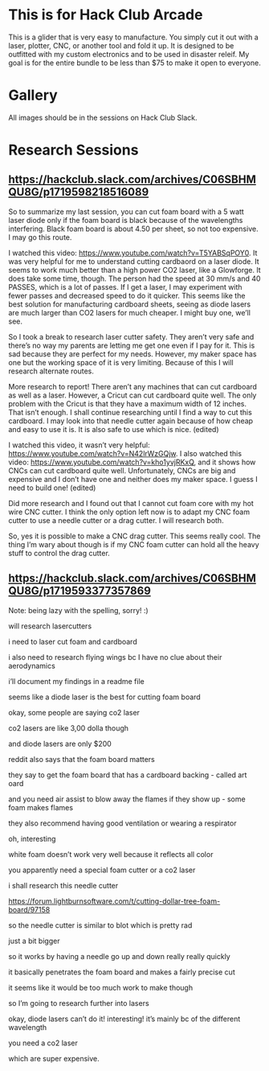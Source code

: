 # This is for Hack Club Arcade

This is a glider that is very easy to manufacture. You simply cut it out with a laser, plotter, CNC, or another tool and fold it up. It is designed to be outfitted with my custom electronics and to be used in disaster releif. My goal is for the entire bundle to be less than $75 to make it open to everyone. 

# Gallery

All images should be in the sessions on Hack Club Slack.

# Research Sessions

## https://hackclub.slack.com/archives/C06SBHMQU8G/p1719598218516089

So to summarize my last session, you can cut foam board with a 5 watt laser diode only if the foam board is black because of the wavelengths interfering. Black foam board is about 4.50 per sheet, so not too expensive. I may go this route.

I watched this video: https://www.youtube.com/watch?v=T5YABSqPOY0. It was very helpful for me to understand cutting cardbaord on a laser diode. It seems to work much better than a high power CO2 laser, like a Glowforge. It does take some time, though. The person had the speed at 30 mm/s and 40 PASSES, which is a lot of passes. If I get a laser, I may experiment with fewer passes and decreased speed to do it quicker. This seems like the best solution for manufacturing cardboard sheets, seeing as diode lasers are much larger than CO2 lasers for much cheaper. I might buy one, we’ll see.

So I took a break to research laser cutter safety. They aren’t very safe and there’s no way my parents are letting me get one even if I pay for it. This is sad because they are perfect for my needs. However, my maker space has one but the working space of it is very limiting. Because of this I will research alternate routes.

More research to report! There aren’t any machines that can cut cardboard as well as a laser. However, a Cricut can cut cardboard quite well. The only problem with the Cricut is that they have a maximum width of 12 inches. That isn’t enough. I shall continue researching until I find a way to cut this cardboard. I may look into that needle cutter again because of how cheap and easy to use it is. It is also safe to use which is nice. (edited) 

I watched this video, it wasn’t very helpful: https://www.youtube.com/watch?v=N42lrWzGQjw. I also watched this video: https://www.youtube.com/watch?v=kho1yvjRKxQ, and it shows how CNCs can cut cardboard quite well. Unfortunately, CNCs are big and expensive and I don’t have one and neither does my maker space. I guess I need to build one! (edited) 

Did more research and I found out that I cannot cut foam core with my hot wire CNC cutter. I think the only option left now is to adapt my CNC foam cutter to use a needle cutter or a drag cutter. I will research both.

So, yes it is possible to make a CNC drag cutter. This seems really cool. The thing I’m wary about though is if my CNC foam cutter can hold all the heavy stuff to control the drag cutter.

## https://hackclub.slack.com/archives/C06SBHMQU8G/p1719593377357869

Note: being lazy with the spelling, sorry! :)

will research lasercutters

i need to laser cut foam and cardboard

i also need to research flying wings bc I have no clue about their aerodynamics

i’ll document my findings in a readme file

seems like a diode laser is the best for cutting foam board

okay, some people are saying co2 laser

co2 lasers are like 3,00 dolla though

and diode lasers are only $200

reddit also says that the foam board matters

they say to get the foam board that has a cardboard backing - called art oard

and you need air assist to blow away the flames if they show up - some foam makes flames

they also recommend having good ventilation or wearing a respirator

oh, interesting

white foam doesn’t work very well because it reflects all color

you apparently need a special foam cutter or a co2 laser

i shall research this needle cutter

https://forum.lightburnsoftware.com/t/cutting-dollar-tree-foam-board/97158

so the needle cutter is similar to blot which is pretty rad

just a bit bigger

so it works by having a needle go up and down really really quickly

it basically penetrates the foam board and makes a fairly precise cut

it seems like it would be too much work to make though

so I’m going to research further into lasers

okay, diode lasers can’t do it! interesting! it’s mainly bc of the different wavelength

you need a co2 laser

which are super expensive.
